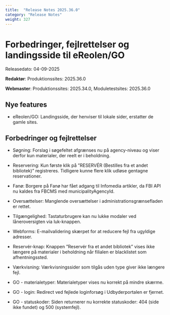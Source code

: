 ```yaml
---
title:  "Release Notes 2025.36.0"
category: "Release Notes"
weight: 327
---  
```


# Forbedringer, fejlrettelser og landingsside til eReolen/GO

Releasedato: 04-09-2025

**Redaktør**: Produktionssites: 2025.36.0

**Webmaster**: Produktionssites: 2025.34.0, Moduletestsites: 2025.36.0 

## Nye features
- eReolen/GO: Landingsside, der henviser til lokale sider, erstatter de gamle sites.  


## Forbedringer og fejlrettelser

-	Søgning: Forslag i søgefeltet afgrænses nu på agency-niveau og viser derfor kun materialer, der reelt er i beholdning.

-	Reservering: Kun første klik på ”RESERVÉR (Bestilles fra et andet bibliotek)” registreres. Tidligere kunne flere klik udløse gentagne reservationer.

-	Fanø: Borgere på Fanø har fået adgang til Infomedia artikler, da FBI API nu kaldes fra FBCMS med municipalityAgencyId.

-	Oversættelser: Manglende oversættelser i administrationsgrænsefladen er rettet.

-	Tilgængelighed: Tastaturbrugere kan nu lukke modaler ved låneroversigten via luk-knappen.

-	Webforms: E-mailvalidering skærpet for at reducere fejl fra ugyldige adresser.

-	Reservér-knap: Knappen ”Reservér fra et andet bibliotek” vises ikke længere på materialer i beholdning når filialen er blacklistet som afhentningssted.

-	Værkvisning: Værkvisningssider som tilgås uden type giver ikke længere fejl.

-	GO - materialetyper: Materialetyper vises nu korrekt på mindre skærme.

-	GO - login: Redirect ved fejlede loginforsøg i Udbyderportalen er fjernet.

-	GO - statuskoder: Siden returnerer nu korrekte statuskoder: 404 (side ikke fundet) og 500 (systemfejl).
